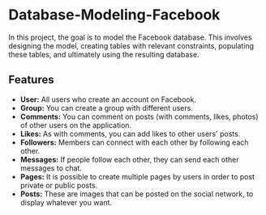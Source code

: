 # Database-Modeling-Facebook
In this project, the goal is to model the Facebook database. This involves designing the model, creating tables with relevant constraints, populating these tables, and ultimately using the resulting database.

## Features
- **User:** All users who create an account on Facebook.
- **Group:** You can create a group with different users.
- **Comments:** You can comment on posts (with comments, likes, photos) of other users on the application.
- **Likes:** As with comments, you can add likes to other users' posts.
- **Followers:** Members can connect with each other by following each other.
- **Messages:** If people follow each other, they can send each other messages to chat.
- **Pages:** It is possible to create multiple pages by users in order to post private or public posts.
- **Posts:** These are images that can be posted on the social network, to display whatever you want.
